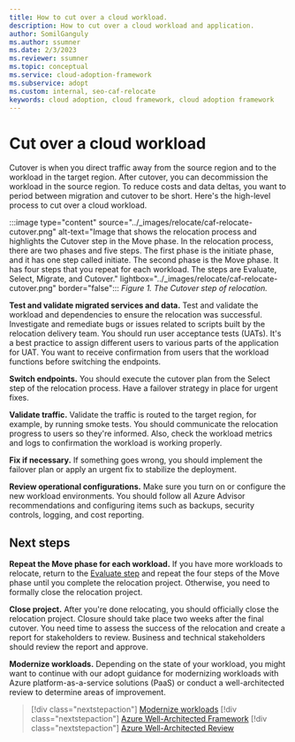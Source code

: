 ```yaml
---
title: How to cut over a cloud workload.
description: How to cut over a cloud workload and application.
author: SomilGanguly
ms.author: ssumner
ms.date: 2/3/2023
ms.reviewer: ssumner
ms.topic: conceptual
ms.service: cloud-adoption-framework
ms.subservice: adopt
ms.custom: internal, seo-caf-relocate
keywords: cloud adoption, cloud framework, cloud adoption framework
---
```

# Cut over a cloud workload

Cutover is when you direct traffic away from the source region and to the workload in the target region. After cutover, you can decommission the workload in the source region. To reduce costs and data deltas, you want to period between migration and cutover to be short. Here's the high-level process to cut over a cloud workload.

:::image type="content" source="../_images/relocate/caf-relocate-cutover.png" alt-text="Image that shows the relocation process and highlights the Cutover step in the Move phase. In the relocation process, there are two phases and five steps. The first phase is the initiate phase, and it has one step called initiate. The second phase is the Move phase. It has four steps that you repeat for each workload. The steps are Evaluate, Select, Migrate, and Cutover." lightbox="../_images/relocate/caf-relocate-cutover.png" border="false":::
*Figure 1. The Cutover step of relocation.*

**Test and validate migrated services and data.** Test and validate the workload and dependencies to ensure the relocation was successful. Investigate and remediate bugs or issues related to scripts built by the relocation delivery team. You should run user acceptance tests (UATs). It's a best practice to assign different users to various parts of the application for UAT. You want to receive confirmation from users that the workload functions before switching the endpoints.

**Switch endpoints.** You should execute the cutover plan from the Select step of the relocation process. Have a failover strategy in place for urgent fixes.

**Validate traffic.** Validate the traffic is routed to the target region, for example, by running smoke tests. You should communicate the relocation progress to users so they're informed. Also, check the workload metrics and logs to confirmation the workload is working properly.

**Fix if necessary.** If something goes wrong, you should implement the failover plan or apply an urgent fix to stabilize the deployment.

**Review operational configurations.** Make sure you turn on or configure the new workload environments. You should follow all Azure Advisor recommendations and configuring items such as backups, security controls, logging, and cost reporting.

## Next steps

**Repeat the Move phase for each workload.** If you have more workloads to relocate, return to the [Evaluate step](evaluate.md) and repeat the four steps of the Move phase until you complete the relocation project. Otherwise, you need to formally close the relocation project.

**Close project.** After you're done relocating, you should officially close the relocation project. Closure should take place two weeks after the final cutover. You need time to assess the success of the relocation and create a report for stakeholders to review. Business and technical stakeholders should review the report and approve.

**Modernize workloads.** Depending on the state of your workload, you might want to continue with our adopt guidance for modernizing workloads with Azure platform-as-a-service solutions (PaaS) or conduct a well-architected review to determine areas of improvement.

> [!div class="nextstepaction"]
> [Modernize workloads](/azure/cloud-adoption-framework/modernize/)
> [!div class="nextstepaction"]
> [Azure Well-Architected Framework](/azure/architecture/framework/)
> [!div class="nextstepaction"]
> [Azure Well-Architected Review](/assessments/azure-architecture-review/)

